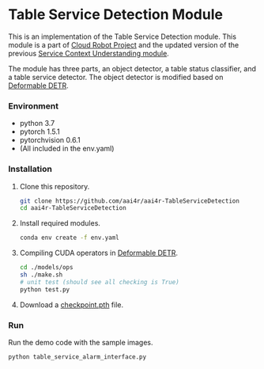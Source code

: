 # Table Service Detection Module

This is an implementation of the Table Service Detection module.
This module is a part of [Cloud Robot Project](https://github.com/aai4r/aai4r-master) and the updated version of the previous [Service Context Understanding module](https://github.com/aai4r/aai4r-ServiceContextUnderstanding).

The module has three parts, an object detector, a table status classifier, and a table service detector.
The object detector is modified based on [Deformable DETR](https://github.com/fundamentalvision/Deformable-DETR).

### Environment
* python 3.7
* pytorch 1.5.1
* pytorchvision 0.6.1
* (All included in the env.yaml)

### Installation
1. Clone this repository.
    ```bash
    git clone https://github.com/aai4r/aai4r-TableServiceDetection
    cd aai4r-TableServiceDetection
    ```

2. Install required modules.
    ```bash
    conda env create -f env.yaml
    ```

3. Compiling CUDA operators in [Deformable DETR](https://github.com/fundamentalvision/Deformable-DETR).
    ```bash
    cd ./models/ops
    sh ./make.sh
    # unit test (should see all checking is True)
    python test.py
    ```

5. Download a [checkpoint.pth](https://drive.google.com/file/d/1vjt8Jdhn6jatX66z0pWGJDmlPJTmi4F8/view?usp=sharing) file.

   
### Run
Run the demo code with the sample images.
   ```bash
   python table_service_alarm_interface.py
   ```
   
